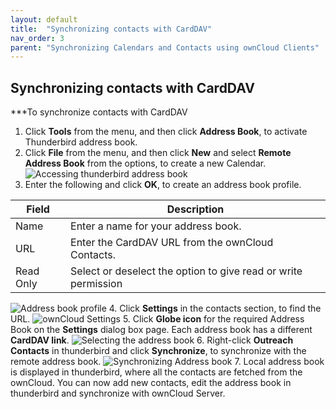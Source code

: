 ```yaml
---
layout: default
title:  "Synchronizing contacts with CardDAV"
nav_order: 3
parent: "Synchronizing Calendars and Contacts using ownCloud Clients"
---
```


## Synchronizing contacts with CardDAV

***To synchronize contacts with CardDAV 
1. Click **Tools** from the menu, and then click **Address Book**, to activate Thunderbird address book.
2. Click **File** from the menu, and then click **New** and select **Remote Address Book** from the options, to create a new Calendar.
![Accessing thunderbird address book](/assets/images/Accessing_thunderbird_address_book)
3.	Enter the following and click **OK**, to create an address book profile.

|Field|Description|
|---	|---	|
|Name|Enter a name for your address book.|
|URL|Enter the CardDAV URL from the ownCloud Contacts.|
|Read Only|Select or deselect the option to give read or write permission|
![Address book profile](/assets/images/Address_book_profile.jpg)
4.	Click **Settings** in the contacts section, to find the URL.
![ownCloud Settings](/assets/images/ownCloud_Settings.jpg)
5.	Click **Globe icon** for the required Address Book on the **Settings** dialog box page.
	Each address book has a different **CardDAV link**.
	![Selecting the address book](/assets/images/Selecting_the_address_book.jpg)
6.	Right-click **Outreach Contacts** in thunderbird and click **Synchronize**, to synchronize with the remote address book.
![Synchronizing Address book](/assets/images/Synchronizing_Address_book.jpg)
7.	Local address book is displayed in thunderbird, where all the contacts are fetched from the ownCloud.
	You can now add new contacts, edit the address book in thunderbird and synchronize with ownCloud Server.


